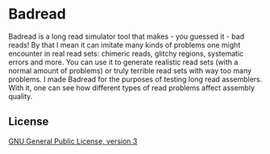 # Badread

Badread is a long read simulator tool that makes - you guessed it - bad reads! By that I mean it can imitate many kinds of problems one might encounter in real read sets: chimeric reads, glitchy regions, systematic errors and more. You can use it to generate realistic read sets (with a normal amount of problems) or truly terrible read sets with way too many problems. I made Badread for the purposes of testing long read assemblers. With it, one can see how different types of read problems affect assembly quality.




## License

[GNU General Public License, version 3](https://www.gnu.org/licenses/gpl-3.0.html)
